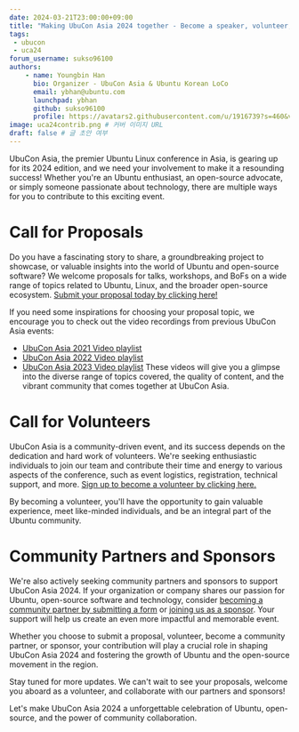 ```yaml
---
date: 2024-03-21T23:00:00+09:00
title: "Making UbuCon Asia 2024 together - Become a speaker, volunteer, community partner or a sponsor today"
tags:
 - ubucon
 - uca24
forum_username: sukso96100
authors:
    - name: Youngbin Han
      bio: Organizer - UbuCon Asia & Ubuntu Korean LoCo
      email: ybhan@ubuntu.com
      launchpad: ybhan
      github: sukso96100
      profile: https://avatars2.githubusercontent.com/u/1916739?s=460&v=4
image: uca24contrib.png # 커버 이미지 URL
draft: false # 글 초안 여부
---
```


UbuCon Asia, the premier Ubuntu Linux conference in Asia, is gearing up for its 2024 edition, and we need your involvement to make it a resounding success! Whether you're an Ubuntu enthusiast, an open-source advocate, or simply someone passionate about technology, there are multiple ways for you to contribute to this exciting event.

# Call for Proposals
Do you have a fascinating story to share, a groundbreaking project to showcase, or valuable insights into the world of Ubuntu and open-source software? We welcome proposals for talks, workshops, and BoFs on a wide range of topics related to Ubuntu, Linux, and the broader open-source ecosystem. [Submit your proposal today by clicking here!](2024.ubucon.asia/cfp)

If you need some inspirations for choosing your proposal topic, we encourage you to check out the video recordings from previous UbuCon Asia events:

- [UbuCon Asia 2021 Video playlist](https://www.youtube.com/playlist?list=PLr8g8zdbZAgFp5iEKM7nm6RJE3uruQ5GK)
- [UbuCon Asia 2022 Video playlist](https://www.youtube.com/playlist?list=PLr8g8zdbZAgFiXUM4q4N78ytxiQTRjgc6)
- [UbuCon Asia 2023 Video playlist](https://www.youtube.com/playlist?list=PLr8g8zdbZAgGLaaGFwBp4h14THlcu9uAb)
These videos will give you a glimpse into the diverse range of topics covered, the quality of content, and the vibrant community that comes together at UbuCon Asia.

# Call for Volunteers
UbuCon Asia is a community-driven event, and its success depends on the dedication and hard work of volunteers. We're seeking enthusiastic individuals to join our team and contribute their time and energy to various aspects of the conference, such as event logistics, registration, technical support, and more. [Sign up to become a volunteer by clicking here.](bit.ly/ucav)

By becoming a volunteer, you'll have the opportunity to gain valuable experience, meet like-minded individuals, and be an integral part of the Ubuntu community.

# Community Partners and Sponsors
We're also actively seeking community partners and sponsors to support UbuCon Asia 2024. If your organization or company shares our passion for Ubuntu, open-source software and technology, consider [becoming a community partner by submitting a form](https://bit.ly/ucacom) or [joining us as a sponsor](https://2024.ubucon.asia/sponsors/become-a-sponsor/). Your support will help us create an even more impactful and memorable event.

Whether you choose to submit a proposal, volunteer, become a community partner, or sponsor, your contribution will play a crucial role in shaping UbuCon Asia 2024 and fostering the growth of Ubuntu and the open-source movement in the region.

Stay tuned for more updates. We can't wait to see your proposals, welcome you aboard as a volunteer, and collaborate with our partners and sponsors!

Let's make UbuCon Asia 2024 a unforgettable celebration of Ubuntu, open-source, and the power of community collaboration.